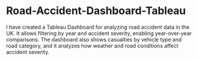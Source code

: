 # Road-Accident-Dashboard-Tableau
I have created a Tableau Dashboard for analyzing road accident data in the UK. It allows filtering by year and accident severity, enabling year-over-year comparisons. The dashboard also shows casualties by vehicle type and road category, and it analyzes how weather and road conditions affect accident severity. 
